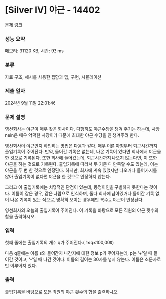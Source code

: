 # [Silver IV] 야근 - 14402 

[문제 링크](https://www.acmicpc.net/problem/14402) 

### 성능 요약

메모리: 31120 KB, 시간: 92 ms

### 분류

자료 구조, 해시를 사용한 집합과 맵, 구현, 시뮬레이션

### 제출 일자

2024년 9월 11일 22:01:46

### 문제 설명

<p>영선회사는 야근이 매우 잦은 회사이다. 다행히도 야근수당을 챙겨 주기는 하는데, 사장 nein은 매우 악덕한 사장이기 때문에 최대한 야근 수당을 안 챙겨주려 한다.</p>

<p>영선회사이 야근인지 확인하는 방법은 다음과 같다. 매우 이른 아침부터 퇴근시간까지 출입기록이 주어진다. 만약, 들어간 기록은 없는데, 나온 기록이 있다면 회사에서 야근을 한 것으로 기록된다. 또한 회사에 들어갔는데, 퇴근시간까지 나오지 않는다면, 이 또한 야근을 하는 것으로 기록된다. 출입기록에 따라서 두 기준 다 만족할 수도 있는데, 이는 야근을 두 번 한 것으로 인정된다. 하지만, 회사에 계속 있었지만 나오거나 들어가지를 않아 출입기록이 없다면 야근을 한 것으로 인정하지 않는다.</p>

<p>그리고 이 출입기록에는 치명적인 단점이 있는데, 동명이인을 구별하지 못한다는 것이다. 이름이 같은 경우, 같은 사람으로 인식하며, 둘다 회사에 남아있거나 들어간 기록 없이 나온 기록이 있는 식으로, 명확히 보이는 경우에만 복수로 야근이 인정된다.</p>

<p>영선회사의 오늘의 출입기록이 주어진다. 이 기록을 바탕으로 모든 직원의 야근 횟수의 합을 출력하시오.</p>

### 입력 

 <p>첫째 줄에는 출입기록의 개수 q가 주어진다.( 1≤q≤100,000)</p>

<p>다음 q줄에는 이름 s와 들어간지 나간지에 대한 정보 p가 주어지는데, p는 ‘+’일 때 들어간 것이고, ‘-‘일 때 나간 것이다. 이름의 길이는 30자를 넘지 않는다. 이름은 소문자로만 이루어져 있다.</p>

### 출력 

 <p>출입기록을 바탕으로 모든 직원의 야근 횟수의 합을 출력하시오.</p>

